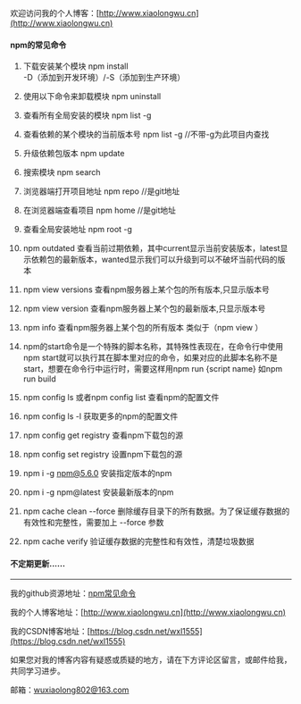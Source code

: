 欢迎访问我的个人博客：[http://www.xiaolongwu.cn](http://www.xiaolongwu.cn)
#### npm的常见命令
1. 下载安装某个模块 npm install <Module Name> -D（添加到开发环境）/-S（添加到生产环境）
2. 使用以下命令来卸载模块 npm uninstall <package>    

3. 查看所有全局安装的模块   npm list -g

4. 查看依赖的某个模块的当前版本号   npm list <package>  -g    //不带-g为此项目内查找
5.  升级依赖包版本 npm update <package> 

6. 搜索模块 npm search <package>

7. 浏览器端打开项目地址 npm repo <package>   //是git地址

8. 在浏览器端查看项目  npm home <package> //是git地址

9. 查看全局安装地址 npm root -g 
10. npm outdated 查看当前过期依赖，其中current显示当前安装版本，latest显示依赖包的最新版本，wanted显示我们可以升级到可以不破坏当前代码的版本
11. npm view <jquery> versions  查看npm服务器上某个包的所有版本,只显示版本号      
13.  npm view <jquery> version   查看npm服务器上某个包的最新版本,只显示版本号       
12. npm info <jquery>  查看npm服务器上某个包的所有版本     类似于（npm view <jquery>）
14. npm的start命令是一个特殊的脚本名称，其特殊性表现在，在命令行中使用npm start就可以执行其在脚本里对应的命令，如果对应的此脚本名称不是start，想要在命令行中运行时，需要这样用npm run {script name} 如npm run build
15. npm config ls 或者npm config list  查看npm的配置文件
16. npm config ls -l 获取更多的npm的配置文件
17. npm config get registry  查看npm下载包的源
18. npm config set registry  <url>  设置npm下载包的源
19. npm i -g npm@5.6.0 安装指定版本的npm
20. npm i -g npm@latest  安装最新版本的npm
21. npm cache clean --force 删除缓存目录下的所有数据。为了保证缓存数据的有效性和完整性，需要加上 --force 参数
22. npm cache verify 验证缓存数据的完整性和有效性，清楚垃圾数据


#### 不定期更新......
---

我的github资源地址：[npm常见命令](https://github.com/LeonWuV/FE-blog-repository/blob/master/nodejs/npm%E5%B8%B8%E8%A7%81%E5%91%BD%E4%BB%A4.md)

我的个人博客地址：[http://www.xiaolongwu.cn](http://www.xiaolongwu.cn)

我的CSDN博客地址：[https://blog.csdn.net/wxl1555](https://blog.csdn.net/wxl1555)

如果您对我的博客内容有疑惑或质疑的地方，请在下方评论区留言，或邮件给我，共同学习进步。

邮箱：wuxiaolong802@163.com